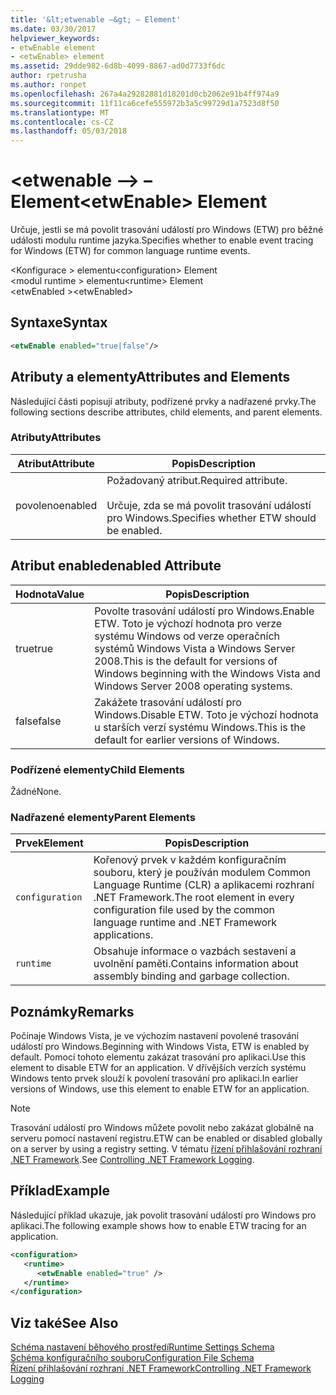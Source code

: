 ```yaml
---
title: '&lt;etwenable –&gt; – Element'
ms.date: 03/30/2017
helpviewer_keywords:
- etwEnable element
- <etwEnable> element
ms.assetid: 29dde982-6d8b-4099-8867-ad0d7733f6dc
author: rpetrusha
ms.author: ronpet
ms.openlocfilehash: 267a4a29282881d18201d0cb2062e91b4ff974a9
ms.sourcegitcommit: 11f11ca6cefe555972b3a5c99729d1a7523d8f50
ms.translationtype: MT
ms.contentlocale: cs-CZ
ms.lasthandoff: 05/03/2018
---
```

# <a name="ltetwenablegt-element"></a><span data-ttu-id="7dd70-102">&lt;etwenable –&gt; – Element</span><span class="sxs-lookup"><span data-stu-id="7dd70-102">&lt;etwEnable&gt; Element</span></span>
<span data-ttu-id="7dd70-103">Určuje, jestli se má povolit trasování událostí pro Windows (ETW) pro běžné události modulu runtime jazyka.</span><span class="sxs-lookup"><span data-stu-id="7dd70-103">Specifies whether to enable event tracing for Windows (ETW) for common language runtime events.</span></span>  
  
 <span data-ttu-id="7dd70-104">\<Konfigurace > elementu</span><span class="sxs-lookup"><span data-stu-id="7dd70-104">\<configuration> Element</span></span>  
<span data-ttu-id="7dd70-105">\<modul runtime > elementu</span><span class="sxs-lookup"><span data-stu-id="7dd70-105">\<runtime> Element</span></span>  
<span data-ttu-id="7dd70-106">\<etwEnabled ></span><span class="sxs-lookup"><span data-stu-id="7dd70-106">\<etwEnabled></span></span>  
  
## <a name="syntax"></a><span data-ttu-id="7dd70-107">Syntaxe</span><span class="sxs-lookup"><span data-stu-id="7dd70-107">Syntax</span></span>  
  
```xml  
<etwEnable enabled="true|false"/>  
```  
  
## <a name="attributes-and-elements"></a><span data-ttu-id="7dd70-108">Atributy a elementy</span><span class="sxs-lookup"><span data-stu-id="7dd70-108">Attributes and Elements</span></span>  
 <span data-ttu-id="7dd70-109">Následující části popisují atributy, podřízené prvky a nadřazené prvky.</span><span class="sxs-lookup"><span data-stu-id="7dd70-109">The following sections describe attributes, child elements, and parent elements.</span></span>  
  
### <a name="attributes"></a><span data-ttu-id="7dd70-110">Atributy</span><span class="sxs-lookup"><span data-stu-id="7dd70-110">Attributes</span></span>  
  
|<span data-ttu-id="7dd70-111">Atribut</span><span class="sxs-lookup"><span data-stu-id="7dd70-111">Attribute</span></span>|<span data-ttu-id="7dd70-112">Popis</span><span class="sxs-lookup"><span data-stu-id="7dd70-112">Description</span></span>|  
|---------------|-----------------|  
|<span data-ttu-id="7dd70-113">povoleno</span><span class="sxs-lookup"><span data-stu-id="7dd70-113">enabled</span></span>|<span data-ttu-id="7dd70-114">Požadovaný atribut.</span><span class="sxs-lookup"><span data-stu-id="7dd70-114">Required attribute.</span></span><br /><br /> <span data-ttu-id="7dd70-115">Určuje, zda se má povolit trasování událostí pro Windows.</span><span class="sxs-lookup"><span data-stu-id="7dd70-115">Specifies whether ETW should be enabled.</span></span>|  
  
## <a name="enabled-attribute"></a><span data-ttu-id="7dd70-116">Atribut enabled</span><span class="sxs-lookup"><span data-stu-id="7dd70-116">enabled Attribute</span></span>  
  
|<span data-ttu-id="7dd70-117">Hodnota</span><span class="sxs-lookup"><span data-stu-id="7dd70-117">Value</span></span>|<span data-ttu-id="7dd70-118">Popis</span><span class="sxs-lookup"><span data-stu-id="7dd70-118">Description</span></span>|  
|-----------|-----------------|  
|<span data-ttu-id="7dd70-119">true</span><span class="sxs-lookup"><span data-stu-id="7dd70-119">true</span></span>|<span data-ttu-id="7dd70-120">Povolte trasování událostí pro Windows.</span><span class="sxs-lookup"><span data-stu-id="7dd70-120">Enable ETW.</span></span> <span data-ttu-id="7dd70-121">Toto je výchozí hodnota pro verze systému Windows od verze operačních systémů Windows Vista a Windows Server 2008.</span><span class="sxs-lookup"><span data-stu-id="7dd70-121">This is the default for versions of Windows beginning with the Windows Vista and Windows Server 2008 operating systems.</span></span>|  
|<span data-ttu-id="7dd70-122">false</span><span class="sxs-lookup"><span data-stu-id="7dd70-122">false</span></span>|<span data-ttu-id="7dd70-123">Zakážete trasování událostí pro Windows.</span><span class="sxs-lookup"><span data-stu-id="7dd70-123">Disable ETW.</span></span> <span data-ttu-id="7dd70-124">Toto je výchozí hodnota u starších verzí systému Windows.</span><span class="sxs-lookup"><span data-stu-id="7dd70-124">This is the default for earlier versions of Windows.</span></span>|  
  
### <a name="child-elements"></a><span data-ttu-id="7dd70-125">Podřízené elementy</span><span class="sxs-lookup"><span data-stu-id="7dd70-125">Child Elements</span></span>  
 <span data-ttu-id="7dd70-126">Žádné</span><span class="sxs-lookup"><span data-stu-id="7dd70-126">None.</span></span>  
  
### <a name="parent-elements"></a><span data-ttu-id="7dd70-127">Nadřazené elementy</span><span class="sxs-lookup"><span data-stu-id="7dd70-127">Parent Elements</span></span>  
  
|<span data-ttu-id="7dd70-128">Prvek</span><span class="sxs-lookup"><span data-stu-id="7dd70-128">Element</span></span>|<span data-ttu-id="7dd70-129">Popis</span><span class="sxs-lookup"><span data-stu-id="7dd70-129">Description</span></span>|  
|-------------|-----------------|  
|`configuration`|<span data-ttu-id="7dd70-130">Kořenový prvek v každém konfiguračním souboru, který je používán modulem Common Language Runtime (CLR) a aplikacemi rozhraní .NET Framework.</span><span class="sxs-lookup"><span data-stu-id="7dd70-130">The root element in every configuration file used by the common language runtime and .NET Framework applications.</span></span>|  
|`runtime`|<span data-ttu-id="7dd70-131">Obsahuje informace o vazbách sestavení a uvolnění paměti.</span><span class="sxs-lookup"><span data-stu-id="7dd70-131">Contains information about assembly binding and garbage collection.</span></span>|  
  
## <a name="remarks"></a><span data-ttu-id="7dd70-132">Poznámky</span><span class="sxs-lookup"><span data-stu-id="7dd70-132">Remarks</span></span>  
 <span data-ttu-id="7dd70-133">Počínaje Windows Vista, je ve výchozím nastavení povolené trasování událostí pro Windows.</span><span class="sxs-lookup"><span data-stu-id="7dd70-133">Beginning with Windows Vista, ETW is enabled by default.</span></span> <span data-ttu-id="7dd70-134">Pomocí tohoto elementu zakázat trasování pro aplikaci.</span><span class="sxs-lookup"><span data-stu-id="7dd70-134">Use this element to disable ETW for an application.</span></span> <span data-ttu-id="7dd70-135">V dřívějších verzích systému Windows tento prvek slouží k povolení trasování pro aplikaci.</span><span class="sxs-lookup"><span data-stu-id="7dd70-135">In earlier versions of Windows, use this element to enable ETW for an application.</span></span>  
  
> [!NOTE]
>  <span data-ttu-id="7dd70-136">Trasování událostí pro Windows můžete povolit nebo zakázat globálně na serveru pomocí nastavení registru.</span><span class="sxs-lookup"><span data-stu-id="7dd70-136">ETW can be enabled or disabled globally on a server by using a registry setting.</span></span> <span data-ttu-id="7dd70-137">V tématu [řízení přihlašování rozhraní .NET Framework](../../../../../docs/framework/performance/controlling-logging.md).</span><span class="sxs-lookup"><span data-stu-id="7dd70-137">See [Controlling .NET Framework Logging](../../../../../docs/framework/performance/controlling-logging.md).</span></span>  
  
## <a name="example"></a><span data-ttu-id="7dd70-138">Příklad</span><span class="sxs-lookup"><span data-stu-id="7dd70-138">Example</span></span>  
 <span data-ttu-id="7dd70-139">Následující příklad ukazuje, jak povolit trasování událostí pro Windows pro aplikaci.</span><span class="sxs-lookup"><span data-stu-id="7dd70-139">The following example shows how to enable ETW tracing for an application.</span></span>  
  
```xml  
<configuration>  
   <runtime>  
      <etwEnable enabled="true" />  
   </runtime>  
</configuration>  
```  
  
## <a name="see-also"></a><span data-ttu-id="7dd70-140">Viz také</span><span class="sxs-lookup"><span data-stu-id="7dd70-140">See Also</span></span>  
 [<span data-ttu-id="7dd70-141">Schéma nastavení běhového prostředí</span><span class="sxs-lookup"><span data-stu-id="7dd70-141">Runtime Settings Schema</span></span>](../../../../../docs/framework/configure-apps/file-schema/runtime/index.md)  
 [<span data-ttu-id="7dd70-142">Schéma konfiguračního souboru</span><span class="sxs-lookup"><span data-stu-id="7dd70-142">Configuration File Schema</span></span>](../../../../../docs/framework/configure-apps/file-schema/index.md)  
 [<span data-ttu-id="7dd70-143">Řízení přihlašování rozhraní .NET Framework</span><span class="sxs-lookup"><span data-stu-id="7dd70-143">Controlling .NET Framework Logging</span></span>](../../../../../docs/framework/performance/controlling-logging.md)
